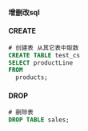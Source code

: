 #### 增删改sql

#### CREATE
```sql
# 创建表 从其它表中取数
CREATE TABLE test_cs
SELECT productLine
FROM 
  products;
```

#### DROP
```sql
# 删除表
DROP TABLE sales;
```

